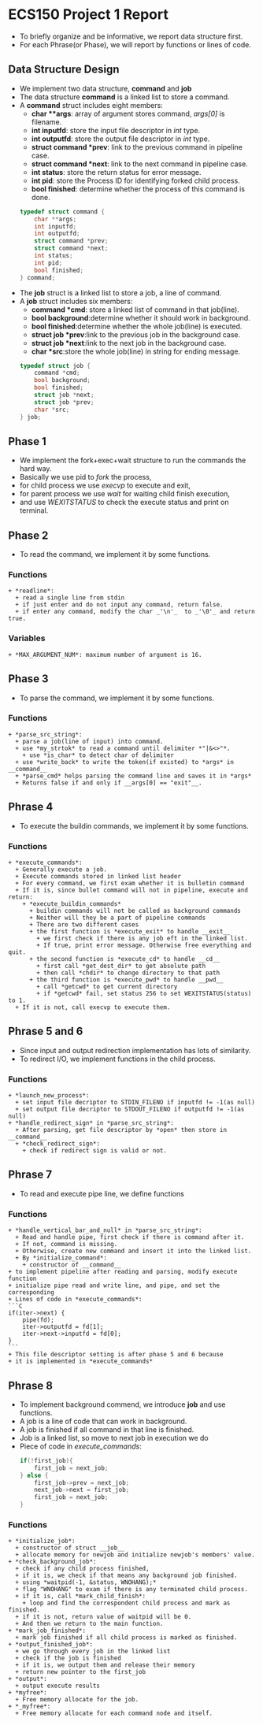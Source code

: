 # ECS150 Project 1 Report
  + To briefly organize and be informative, we report data structure first.
  + For each Phrase(or Phase), we will report by functions or lines of code.

## Data Structure Design
  + We implement two data structure, __command__ and __job__
  + The data structure __command__ is a linked list to store a command.
  + A __command__ struct includes eight members:
    + __char **args__: array of argument stores command, _args[0]_ is filename.
    + __int inputfd__: store the input file descriptor in _int_ type.
    + __int outputfd__: store the output file descriptor in _int_ type.
    + __struct command *prev__: link to the previous command in pipeline case.
    + __struct command *next__: link to the next command in pipeline case.
    + __int status__: store the return status for error message.
    + __int pid__: store the Process ID for identifying forked child process.
    + __bool finished__: determine whether the process of this command is done.
    ```C
    typedef struct command {
        char **args;
        int inputfd;
        int outputfd;
        struct command *prev;
        struct command *next;
        int status;
        int pid;
        bool finished;
    } command;
    ```
  + The __job__ struct is a linked list to store a job, a line of command.
  + A __job__ struct includes six members:
    + __command *cmd__: store a linked list of command in that job(line).
    + __bool background__:determine whether it should work in background.
    + __bool finished__:determine whether the whole job(line) is executed.
    + __struct job *prev__:link to the previous job in the background case.
    + __struct job *next__:link to the next job in the background case.
    + __char *src__:store the whole job(line) in string for ending message.
    ```C
    typedef struct job {
        command *cmd;
        bool background;
        bool finished;
        struct job *next;
        struct job *prev;
        char *src;
    } job;
    ```

## Phase 1
  + We implement the fork+exec+wait structure to run the commands the hard way.
  + Basically we use pid to *fork* the process,
  + for child process we use *execvp* to execute and exit,
  + for parent process we use *wait* for waiting child finish execution,
  + and use *WEXITSTATUS* to check the execute status and print on terminal.

## Phase 2
  + To read the command, we implement it by some functions. 
  
  ### Functions
    + *readline*:
      + read a single line from stdin
      + if just enter and do not input any command, return false.
      + if enter any command, modify the char _'\n'_  to _'\0'_ and return true.
  ### Variables
    + *MAX_ARGUMENT_NUM*: maximum number of argument is 16.

## Phase 3
  + To parse the command, we implement it by some functions. 
  
  ### Functions
    + *parse_src_string*:
      + parse a job(line of input) into command.
      + use *my_strtok* to read a command until delimiter *"|&<>"*.
        + use *is_char* to detect char of delimiter
      + use *write_back* to write the token(if existed) to *args* in __command__
      + *parse_cmd* helps parsing the command line and saves it in *args*
      + Returns false if and only if __args[0] == "exit"__.

## Phrase 4
  + To execute the buildin commands, we implement it by some functions.

  ### Functions
    + *execute_commands*:
      + Generally execute a job.
      + Execute commands stored in linked list header
      + For every command, we first exam whether it is bulletin command
      + If it is, since bullet command will not in pipeline, execute and return:
        + *execute_buildin_commands*
          + buildin commands will not be called as background commands
          + Neither will they be a part of pipeline commands
          + There are two different cases
          + the first function is *execute_exit* to handle __exit__
            + we first check if there is any job eft in the linked list. 
            + If true, print error message. Otherwise free everything and quit.
          + the second function is *execute_cd* to handle __cd__
            + first call *get_dest_dir* to get absolute path
            + then call *chdir* to change directory to that path
          + the third function is *execute_pwd* to handle __pwd__
            + call *getcwd* to get current directory
            + if *getcwd* fail, set status 256 to set WEXITSTATUS(status) to 1.
      + If it is not, call execvp to execute them.

## Phrase 5 and 6
  + Since input and output redirection implementation has lots of similarity.
  + To redirect I/O, we implement functions in the child process.

  ### Functions
    + *launch_new_process*: 
      + set input file decriptor to STDIN_FILENO if inputfd != -1(as null)
      + set output file decriptor to STDOUT_FILENO if outputfd != -1(as null)
    + *handle_redirect_sign* in *parse_src_string*:
      + After parsing, get file descriptor by *open* then store in __command__
      + *check_redirect_sign*:
        + check if redirect sign is valid or not.

## Phrase 7
  + To read and execute pipe line, we define functions

  ### Functions
    + *handle_vertical_bar_and_null* in *parse_src_string*:
      + Read and handle pipe, first check if there is command after it.
      + If not, command is missing.
      + Otherwise, create new command and insert it into the linked list.
      + By *initialize_command*:
        + constructor of __command__
    + to implement pipeline after reading and parsing, modify execute function
    + initialize pipe read and write line, and pipe, and set the corresponding
    + Lines of code in *execute_commands*:
    ```C
    if(iter->next) {
        pipe(fd);
        iter->outputfd = fd[1];
        iter->next->inputfd = fd[0];
    }
    ```
    + This file descriptor setting is after phase 5 and 6 because
    + it is implemented in *execute_commands*

## Phrase 8
  + To implement background commend, we introduce __job__ and use functions.
  + A job is a line of code that can work in background.
  + A job is finished if all command in that line is finished.
  + Job is a linked list, so move to next job in execution we do
  + Piece of code in *execute_commands*:
    ```C
    if(!first_job){
        first_job = next_job;
    } else {
        first_job->prev = next_job;
        next_job->next = first_job;
        first_job = next_job;
    }
    ```
  ### Functions
    + *initialize_job*: 
      + constructor of struct __job__
      + allocate memory for newjob and initialize newjob's members' value.
    + *check_background_job*:
      + check if any child process finished,
      + if it is, we check if that means any background job finished.
      + using *waitpid(-1, &status, WNOHANG);*
      + flag "WNOHANG" to exam if there is any terminated child process.
      + if it is, call *mark_child_finish*:
        + loop and find the correspondent child process and mark as finished.
      + if it is not, return value of waitpid will be 0.
      + And then we return to the main function.
    + *mark_job_finished*:
      + mark job finished if all child process is marked as finished.
    + *output_finished_job*:
      + we go through every job in the linked list
      + check if the job is finished
      + if it is, we output them and release their memory
      + return new pointer to the first_job
    + *output*:
      + output execute results
    + *myfree*:
      + Free memory allocate for the job.
    + *_myfree*:
      + Free memory allocate for each command node and itself.

    
